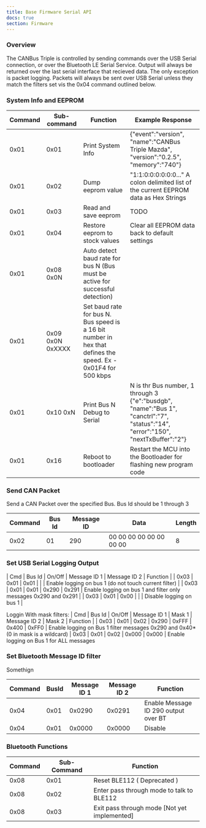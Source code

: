 ```yaml
---
title: Base Firmware Serial API
docs: true
section: Firmware
---
```


### Overview

The CANBus Triple is controlled by sending commands over the USB Serial connection, or over the Bluetooth LE Serial Service. Output will always be returned over the last serial interface that recieved data. The only exception is packet logging. Packets will always be sent over USB Serial unless they match the filters set vis the 0x04 command outlined below.


### System Info and EEPROM

| Command | Sub-command | Function | Example Response |
|---------|-------------|----------|------------------|
| 0x01    | 0x01        | Print System Info | {"event":"version", "name":"CANBus Triple Mazda", "version":"0.2.5", "memory":"740"} |
| 0x01    | 0x02        | Dump eeprom value | "1:1:0:0:0:0:0:0..." A colon delimited list of the current EEPROM data as Hex Strings |
| 0x01    | 0x03        | Read and save eeprom | TODO |
| 0x01    | 0x04        | Restore eeprom to stock values | Clear all EEPROM data back to default settings |
| 0x01    | 0x08 0x0N   | Auto detect baud rate for bus N (Bus must be active for successful detection) |
| 0x01    | 0x09 0x0N 0xXXXX | Set baud rate for bus N. Bus speed is a 16 bit number in hex that defines the speed. Ex - 0x01F4 for 500 kbps |
| 0x01    | 0x10 0xN    | Print Bus N Debug to Serial | N is thr Bus number, 1 through 3 {"e":"busdgb", "name":"Bus 1", "canctrl":"7", "status":"14", "error":"150", "nextTxBuffer":"2"} |
| 0x01    | 0x16        | Reboot to bootloader | Restart the MCU into the Bootloader for flashing new program code |


### Send CAN Packet

Send a CAN Packet over the specified Bus. Bus Id should be 1 through 3

| Command   | Bus Id |  Message ID  | Data | Length |
|-----------|--------|--------------|------|--------|
| 0x02      | 01     | 290          | 00 00 00 00 00 00 00 00 | 8


### Set USB Serial Logging Output

| Cmd  | Bus Id  | On/Off | Message ID 1 | Message ID 2 | Function |
| 0x03 | 0x01    | 0x01   |              |              | Enable logging on bus 1 (do not touch current filter) |
| 0x03 | 0x01    | 0x01   | 0x290        | 0x291        | Enable logging on bus 1 and filter only messages 0x290 and 0x291 |
| 0x03 | 0x01    | 0x00   |              |              | Disable logging on bus 1 |

Loggin With mask filters:
| Cmd  | Bus Id  | On/Off | Message ID 1 | Mask 1 | Message ID 2 | Mask 2 | Function |
| 0x03 | 0x01    | 0x02   | 0x290        | 0xFFF  | 0x400        | 0xFF0  | Enable logging on Bus 1 filter messages 0x290 and 0x40* (0 in mask is a wildcard)
| 0x03 | 0x01    | 0x02   | 0x000        | 0x000                          | Enable logging on Bus 1 for ALL messages


### Set Bluetooth Message ID filter

Somethign

| Command | BusId | Message ID 1 | Message ID 2 | Function                               |
|---------|-------|--------------|--------------|----------------------------------------|
| 0x04    | 0x01  | 0x0290       | 0x0291       | Enable Message ID 290 output over BT   |
| 0x04    | 0x01  | 0x0000       | 0x0000       | Disable |


### Bluetooth Functions

| Command  | Sub-Command | Function                     |
|----------|-------------|------------------------------|
| 0x08     | 0x01        | Reset BLE112    ( Deprecated ) |
| 0x08     | 0x02        | Enter pass through mode to talk to BLE112 |
| 0x08     | 0x03        | Exit pass through mode [Not yet implemented] |
